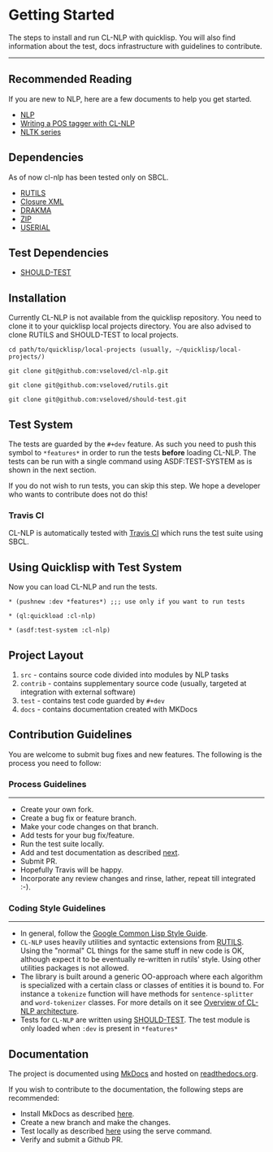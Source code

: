 # Getting Started

The steps to install and run CL-NLP with quicklisp. You will also find
information about the test, docs infrastructure with guidelines to contribute.

---

## Recommended Reading

If you are new to NLP, here are a few documents to help you get started.

- [NLP](http://en.wikipedia.org/wiki/Natural_language_processing)
- [Writing a POS tagger with CL-NLP](../user-guide/examples/eng-pos-tagger.md)
- [NLTK series](http://lisp-univ-etc.blogspot.com/search/label/nltk)

## Dependencies

As of now cl-nlp has been tested only on SBCL.

- [RUTILS](https://github.com/vseloved/rutils.git)
- [Closure XML](http://common-lisp.net/project/cxml/)
- [DRAKMA](http://weitz.de/drakma/)
- [ZIP](http://common-lisp.net/project/zip/)
- [USERIAL](http://nklein.com/software/unet/userial/)

## Test Dependencies

- [SHOULD-TEST](http://github.com/vseloved/should-test)

## Installation

Currently CL-NLP is not available from the quicklisp repository. You need to
clone it to your quicklisp local projects directory.
You are also advised to clone RUTILS and SHOULD-TEST to local projects.

```
cd path/to/quicklisp/local-projects (usually, ~/quicklisp/local-projects/)

git clone git@github.com:vseloved/cl-nlp.git

git clone git@github.com:vseloved/rutils.git

git clone git@github.com:vseloved/should-test.git
```

## Test System

The tests are guarded by the ```#+dev``` feature. As such you need to push this
symbol to ```*features*``` in order to run the tests **before** loading CL-NLP.
The tests can be run with a single command using ASDF:TEST-SYSTEM
as is shown in the next section.

If you do not wish to run tests, you can skip this step.
We hope a developer who wants to contribute does not do this!

### Travis CI

CL-NLP is automatically tested with [Travis CI](https://travis-ci.org/vseloved/cl-nlp)
which runs the test suite using SBCL.

## Using Quicklisp with Test System

Now you can load CL-NLP and run the tests.

```
* (pushnew :dev *features*) ;;; use only if you want to run tests

* (ql:quickload :cl-nlp)

* (asdf:test-system :cl-nlp)

```

## Project Layout

1. `src` - contains source code divided into modules by NLP tasks
2. `contrib` - contains supplementary source code
   (usually, targeted at integration with external software)
2. `test` - contains test code guarded by ```#+dev```
3. `docs` - contains documentation created with MKDocs

## Contribution Guidelines

You are welcome to submit bug fixes and new features.
The following is the process you need to follow:

### Process Guidelines

---

- Create your own fork.
- Create a bug fix or feature branch.
- Make your code changes on that branch.
- Add tests for your bug fix/feature.
- Run the test suite locally.
- Add and test documentation as described [next](getting-started.md#Documentation).
- Submit PR.
- Hopefully Travis will be happy.
- Incorporate any review changes and rinse, lather, repeat till integrated :-).

### Coding Style Guidelines

---

- In general, follow the [Google Common Lisp Style Guide](https://google-styleguide.googlecode.com/svn/trunk/lispguide.xml).
- `CL-NLP` uses heavily utilities and syntactic extensions from
  [RUTILS](http://github.com/vseloved/rutils).
  Using the "normal" CL things for the same stuff in new code is OK,
  although expect it to be eventually re-written in rutils' style.
  Using other utilities packages is not allowed.
- The library is built around a generic OO-approach where each algorithm
  is specialized with a certain class or classes of entities it is bound to.
  For instance a `tokenize` function will have methods for `sentence-splitter`
  and `word-tokenizer` classes. For more details on it see
  [Overview of CL-NLP architecture](http://lisp-univ-etc.blogspot.com/2013/02/natural-language-meta-processing-with.html).
- Tests for `CL-NLP` are written using [SHOULD-TEST](http://github.com/vseloved/should-test).
  The test module is only loaded when `:dev` is present in `*features*`

## Documentation

The project is documented using [MkDocs](http://www.mkdocs.org) and hosted on
[readthedocs.org](http://cl-nlp.readthedocs.org).

If you wish to contribute to the documentation, the following steps are
recommended:

- Install MkDocs as described [here](http://www.mkdocs.org/#installation).
- Create a new branch and make the changes.
- Test locally as described [here](http://www.mkdocs.org/#getting-started)
  using the serve command.
- Verify and submit a Github PR.
